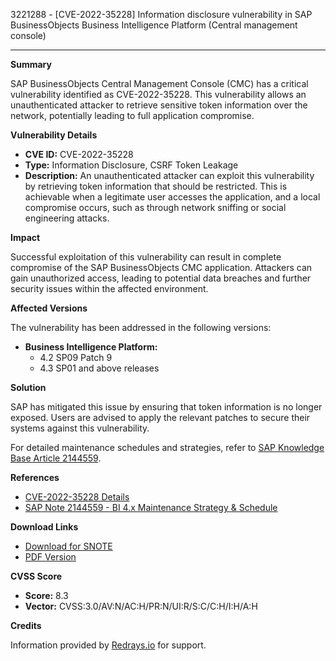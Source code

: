 3221288 - [CVE-2022-35228] Information disclosure vulnerability in SAP BusinessObjects Business Intelligence Platform (Central management console)

---

**Summary**

SAP BusinessObjects Central Management Console (CMC) has a critical vulnerability identified as CVE-2022-35228. This vulnerability allows an unauthenticated attacker to retrieve sensitive token information over the network, potentially leading to full application compromise.

**Vulnerability Details**

- **CVE ID:** CVE-2022-35228
- **Type:** Information Disclosure, CSRF Token Leakage
- **Description:** An unauthenticated attacker can exploit this vulnerability by retrieving token information that should be restricted. This is achievable when a legitimate user accesses the application, and a local compromise occurs, such as through network sniffing or social engineering attacks.

**Impact**

Successful exploitation of this vulnerability can result in complete compromise of the SAP BusinessObjects CMC application. Attackers can gain unauthorized access, leading to potential data breaches and further security issues within the affected environment.

**Affected Versions**

The vulnerability has been addressed in the following versions:

- **Business Intelligence Platform:**
  - 4.2 SP09 Patch 9
  - 4.3 SP01 and above releases

**Solution**

SAP has mitigated this issue by ensuring that token information is no longer exposed. Users are advised to apply the relevant patches to secure their systems against this vulnerability.

For detailed maintenance schedules and strategies, refer to [SAP Knowledge Base Article 2144559](https://me.sap.com/notes/2144559).

**References**

- [CVE-2022-35228 Details](https://cve.mitre.org/cgi-bin/cvename.cgi?name=CVE-2022-35228)
- [SAP Note 2144559 - BI 4.x Maintenance Strategy & Schedule](https://me.sap.com/notes/2144559)

**Download Links**

- [Download for SNOTE](https://notesdownloads.sap.com/note/0040000000898372022)
- [PDF Version](https://userapps.support.sap.com/sap/support/sfm/notes/print/0003221288?language=en-US&token=00B44EC5AA9D2E054F921CB9BF4E8630)

**CVSS Score**

- **Score:** 8.3
- **Vector:** CVSS:3.0/AV:N/AC:H/PR:N/UI:R/S:C/C:H/I:H/A:H

**Credits**

Information provided by [Redrays.io](https://redrays.io) for support.
